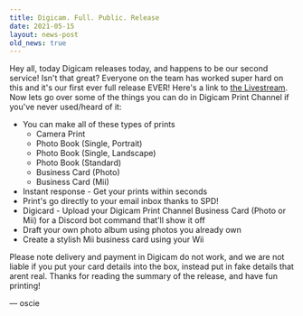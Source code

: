 ```yaml
---
title: Digicam. Full. Public. Release
date: 2021-05-15
layout: news-post
old_news: true
---
```


Hey all, today Digicam releases today, and happens to be our second service! Isn't that great? Everyone on the team has worked super hard on this and it's our first ever full release EVER! Here's a link to [the Livestream](https://youtu.be/Woe5ipEGz4Y). Now lets go over some of the things you can do in Digicam Print Channel if you've never used/heard of it:

- You can make all of these types of prints
  - Camera Print
  - Photo Book (Single, Portrait)
  - Photo Book (Single, Landscape)
  - Photo Book (Standard)
  - Business Card (Photo)
  - Business Card (Mii)
- Instant response - Get your prints within seconds
- Print's go directly to your email inbox thanks to SPD!
- Digicard - Upload your Digicam Print Channel Business Card (Photo or Mii) for a Discord bot command that'll show it off
- Draft your own photo album using photos you already own
- Create a stylish Mii business card using your Wii

Please note delivery and payment in Digicam do not work, and we are not liable if you put your card details into the box, instead put in fake details that arent real. Thanks for reading the summary of the release, and have fun printing!

&mdash; oscie